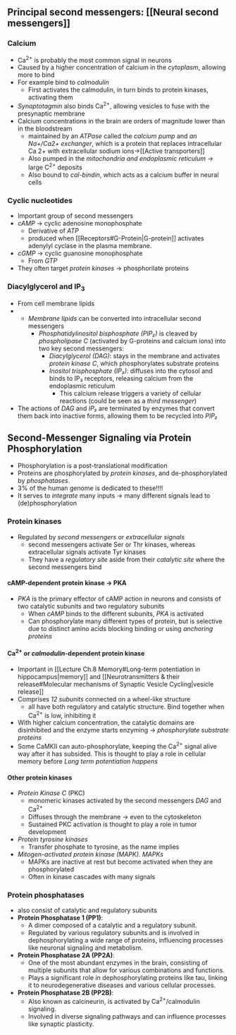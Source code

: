 ## Principal second messengers: [[Neural second messengers]]
### Calcium
- Ca<sup>2+</sup> is probably the most common signal in neurons
- Caused by a higher concentration of calcium in the *cytoplasm*, allowing more to bind
- For example bind to *calmodulin*
	- First activates the calmodulin, in turn binds to protein kinases, activating them
- *Synaptotagmin* also binds Ca<sup>2+</sup>, allowing vesicles to fuse with the presynaptic membrane
- Calcium concentrations in the brain are orders of magnitude lower than in the bloodstream
	- maintained by an *ATPase* called the *calcium pump* and *an Na+/Ca2+ exchanger*, which is a protein that replaces intracellular Ca 2+ with extracellular sodium ions->[[Active transporters]]
	- Also pumped in the *mitochondria and endoplasmic reticulum* -> large C<sup>2+</sup> deposits
	- Also bound to *cal-bindin*, which acts as a calcium buffer in neural cells
### Cyclic nucleotides
- Important group of second messengers
- *cAMP* -> cyclic adenosine monophosphate
	- Derivative of *ATP*
	- produced when [[Receptors#G-Protein|G-protein]] activates adenylyl cyclase in the plasma membrane.
- *cGMP* -> cyclic guanosine monophosphate 
	- From *GTP*
- They often target *protein kinases* -> phosphorilate proteins
### Diacylglycerol and IP<sub>3</sub>
- From cell membrane lipids
- - _Membrane lipids_ can be converted into intracellular second messengers
    - _Phosphatidylinositol bisphosphate (PIP₂)_ is cleaved by _phospholipase C_ (activated by G-proteins and calcium ions) into two key second messengers:
        - _Diacylglycerol (DAG)_: stays in the membrane and activates _protein kinase C_, which phosphorylates substrate proteins
        - _Inositol trisphosphate (IP₃)_: diffuses into the cytosol and binds to IP₃ receptors, releasing calcium from the endoplasmic reticulum
            - This calcium release triggers a variety of cellular reactions (could be seen as a _third messenger_)
- The actions of _DAG_ and _IP₃_ are terminated by enzymes that convert them back into inactive forms, allowing them to be recycled into _PIP₂_
## Second-Messenger Signaling via Protein Phosphorylation
- Phosphorylation is a post-translational modification
- Proteins are phosphorylated by *protein kinases*, and de-phosphorylated by *phosphatases*.
- 3% of the human genome is dedicated to these!!!!
- It serves to *integrate* many inputs -> many different signals lead to (de)phosphorylation
### Protein kinases
- Regulated by *second messengers* or *extracellular signals*
	-  second messengers activate Ser or Thr kinases, whereas extracellular signals activate Tyr kinases
	- They have a *regulatory site* aside from their *catalytic site* where the second messengers bind
#### cAMP-dependent protein kinase -> PKA
- *PKA* is the primary effector of cAMP action in neurons and consists of two catalytic subunits and two regulatory subunits
	- When *cAMP* binds to the different subunits, *PKA* is activated
	- Can phosphorylate many different types of protein, but is selective due to distinct amino acids blocking binding or using *anchoring proteins*
#### Ca<sup>2+</sup> or *calmodulin*-dependent protein kinase
- Important in [[Lecture Ch.8 Memory#Long-term potentiation in hippocampus|memory]] and [[Neurotransmitters & their release#Molecular mechanisms of Synaptic Vesicle Cycling|vesicle release]]
- Comprises *12 subunits* connected on a wheel-like structure
	- all have both regulatory and catalytic structure. Bind together when Ca<sup>2+</sup> is low, inhibiting it
- With higher calcium concentration, the catalytic domains are disinhibited and the enzyme starts enzyming -> *phosphorylate substrate proteins*
- Some CaMKII can auto-phosphorylate, keeping the Ca<sup>2+</sup> signal alive way after it has subsided. This is thought to play a role in cellular memory before *Long term potentiation happens*
#### Other protein kinases
- *Protein Kinase C* (PKC)
	-  monomeric kinases activated by the second messengers *DAG* and Ca<sup>2+</sup>
	- Diffuses through the membrane -> even to the cytoskeleton
	- Sustained PKC activation is thought to play a role in tumor development
- *Protein tyrosine kinases*
	- Transfer phosphate to tyrosine, as the name implies
- *Mitogen-activated protein kinase (MAPK). MAPKs*
	- MAPKs are inactive at rest but become activated when they are phosphorylated
	- Often in kinase cascades with many signals
### Protein phosphatases
- also consist of catalytic and regulatory subunits
- **Protein Phosphatase 1 (PP1)**:
    - A dimer composed of a catalytic and a regulatory subunit.
    - Regulated by various regulatory subunits and is involved in dephosphorylating a wide range of proteins, influencing processes like neuronal signaling and metabolism.
- **Protein Phosphatase 2A (PP2A)**:
    - One of the most abundant enzymes in the brain, consisting of multiple subunits that allow for various combinations and functions.
    - Plays a significant role in dephosphorylating proteins like tau, linking it to neurodegenerative diseases and various cellular processes.
- **Protein Phosphatase 2B (PP2B)**:
    - Also known as calcineurin, is activated by Ca<sup>2+</sup>/calmodulin signaling.
    - Involved in diverse signaling pathways and can influence processes like synaptic plasticity.